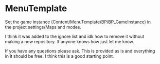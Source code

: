 # MenuTemplate

Set the game instance (Content/MenuTemplate/BP/BP_GameInstance) in the project settings/Maps and modes.

I think it was added to the ignore list and idk how to remove it without making a new repository. If anyone knows how just let me know.

If you have any questions please ask. This is provided as is and everything in it should be free. I think this is a good starting point.
